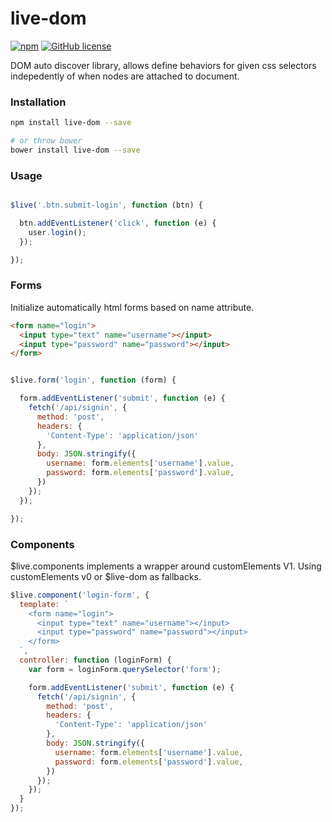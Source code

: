 
# live-dom

[![npm](https://img.shields.io/npm/v/live-dom.svg?maxAge=2592000)](https://www.npmjs.com/package/live-dom) [![GitHub license](https://img.shields.io/badge/license-MIT-blue.svg)](https://raw.githubusercontent.com/kiltjs/nitro/master/LICENSE)

DOM auto discover library, allows define behaviors for given css selectors indepedently of when nodes are attached to document.

### Installation

``` sh
npm install live-dom --save

# or throw bower
bower install live-dom --save
```

### Usage

``` js

$live('.btn.submit-login', function (btn) {

  btn.addEventListener('click', function (e) {
    user.login();
  });

});

```

### Forms

Initialize automatically html forms based on name attribute.

``` html
<form name="login">
  <input type="text" name="username"></input>
  <input type="password" name="password"></input>
</form>
```

``` js

$live.form('login', function (form) {

  form.addEventListener('submit', function (e) {
    fetch('/api/signin', {
      method: 'post',
      headers: {
        'Content-Type': 'application/json'
      },
      body: JSON.stringify({
        username: form.elements['username'].value,
        password: form.elements['password'].value,
      })
    });
  });

});

```

### Components

$live.components implements a wrapper around customElements V1. Using customElements v0 or $live-dom as fallbacks.

``` js
$live.component('login-form', {
  template: `
    <form name="login">
      <input type="text" name="username"></input>
      <input type="password" name="password"></input>
    </form>
  `,
  controller: function (loginForm) {
    var form = loginForm.querySelector('form');

    form.addEventListener('submit', function (e) {
      fetch('/api/signin', {
        method: 'post',
        headers: {
          'Content-Type': 'application/json'
        },
        body: JSON.stringify({
          username: form.elements['username'].value,
          password: form.elements['password'].value,
        })
      });
    });
  }
});

```
